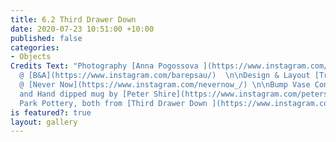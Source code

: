 ```yaml
---
title: 6.2 Third Drawer Down
date: 2020-07-23 10:51:00 +10:00
published: false
categories:
- Objects
Credits Text: "Photography [Anna Pogossova ](https://www.instagram.com/annapogossova/)
  @ [B&A](https://www.instagram.com/barepsau/)  \n\nDesign & Layout [Tristan Ceddia](https://www.instagram.com/tristanceddia/)
  @ [Never Now](https://www.instagram.com/nevernow_/) \n\nBump Vase Cone by [Tom Dixon](https://www.instagram.com/tomdixonstudio/)
  and Hand dipped mug by [Peter Shire](https://www.instagram.com/petershire/)/Echo
  Park Pottery, both from [Third Drawer Down ](https://www.instagram.com/thirddrawerdown/)"
is featured?: true
layout: gallery
---
```


